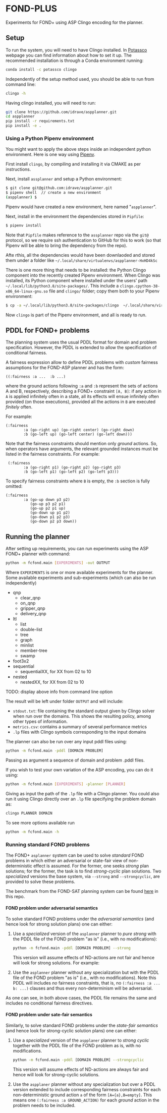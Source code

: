 # FOND-PLUS

Experiments for FOND+ using ASP Clingo encoding for the planner.

## Setup

To run the system, you will need to have Clingo installed. In [Potassco](https://potassco.org/clingo/) webpage you can find information about how to set it up. The recommended installation is through a Conda environment running:

```bash
conda install -c potassco clingo
```

Independently of the setup method used, you should be able to run from command line:
```bash
clingo -h
```

Having clingo installed, you will need to run:
```bash
git clone https://github.com/idrave/aspplanner.git
cd aspplanner
pip install -r requirements.txt
pip install -e .
```

### Using a Python Pipenv environment

You might want to apply the above steps inside an independent python environment. Here is one way using [Pipenv](https://pypi.org/project/pipenv/).

First install `clingo`, by compiling and installing it via CMAKE as per instructions.

Next, install `assplanner` and setup a Python environment:

```bash
$ git clone git@github.com:idrave/aspplanner.git
$ pipenv shell  // create a new environment
(aspplanner) $ 
```

Pipenv would have created a new environment, here named "`aspplanner`". 

Next, install in the environment the dependencies stored in `Pipfile`:

```bash
$ pipenv install
```

Note that `Pipfile` makes reference to the `assplanner` repo via the `git@` protocol, so we require ssh authentication to GitHub for this to work (so that Pipenv will be able to bring the dependency from the repo).

Afte rthis, all the dependencies would have been downlaoded and stored them under a folder like `~/.local/share/virtualenvs/aspplanner-HxHD4kSc`

There is one more thing that needs to be installed: the Python Clingo component into the recently created Pipenv environment. When Clingo was installed, its  Python component where installed under the users' path
`~/.local/lib/python3.8/site-packages/`. This include a `clingo.cpython-38-x86_64-linux-gnu.so` file and `clingo/` folder; copy them both to your Pipenv environment:

```bash
$ cp -a ~/.local/lib/python3.8/site-packages/clingo  ~/.local/share/virtualenvs/aspplanner.git-HxHD4kSc/lib/python3.8/site-packages/
```

Now `clingo` is part of the Pipenv environment, and all is ready to run.

## PDDL for FOND+ problems

The planning system uses the usual PDDL format for domain and problem specification. However, the PDDL is extended to allow the specification of  conditional fairness.

A fairness expression allow to define PDDL problems with _custom_ fairness assumptions for the FOND-ASP planner and has the form:

```pddl
((:fairness :a ...  :b ...)
```

where the ground actions following ```:a``` and ```:b``` represent the sets of actions A and B, respectively, describing a FOND+ constraint `[A, B]`: if any action in `A` is applied infinitely often in a state, all its effects will ensue infinitely often provided (on those executions), provided all the actions in `B` are executed _finitely_ often.

For example:

```pddl
(:fairness
        :a (go-right up) (go-right center) (go-right down)
        :b (go-left up) (go-left center) (go-left down)))
```

Note that the fairness constraints should mention only _ground_ actions. So, when operators have arguments, the relevant grounded instances must be listed in the fairness constraints. For example:

```pddl
 (:fairness
        :a (go-right p1) (go-right p2) (go-right p3)
        :b (go-left p1) (go-left p2) (go-left p3)))
```

To specify fairness constraints where `B` is empty, the `:b` section is fully omitted:

```pddl
(:fairness
        :a (go-up down p3 p2)
           (go-up p3 p2 p1)
           (go-up p2 p1 up)
           (go-down up p1 p2)
           (go-down p1 p2 p3)
           (go-down p2 p3 down))
```

## Running the planner

After setting up requirements, you can run experiments using the ASP FOND+ planner with command:

```bash
python -m fcfond.main [EXPERIMENTS] -out OUTPUT
```

Where `EXPERIMENTS` is one or more available experiments for the planner. Some available experiments and sub-experiments (which can also be run independently)

- qnp
  - clear_qnp
  - on_qnp
  - gripper_qnp
  - delivery_qnp
- ltl
  - list
  - double-list
  - tree
  - graph
  - minlist
  - member-tree
  - swamp
- foot3x2
- sequential
  - sequentialXX, for XX from 02 to 10
- nested
  - nestedXX, for XX from 02 to 10

TODO: display above info from command line option

The result will be left under folder `OUTPUT` and will include:

- `stdout.txt`: file containing the standard output given by Clingo solver when run over the domains. This shows the resulting policy, among other types of information.
- `metrics.csv`: contains a summary of several performance metrics
- `.lp` files with Clingo symbols corresponding to the input domains

The planner can also be run over any input pddl files using:

```bash
python -m fcfond.main -pddl [DOMAIN PROBLEM]
```

Passing as argument a sequence of domain and problem .pddl files.

If you wish to test your own variation of the ASP encoding, you can do it using:

```bash
python -m fcfond.main [EXPERIMENTS] -planner [PLANNER]
```

Giving as input the path of the `.lp` file with a Clingo planner. You could also run it using Clingo directly over an `.lp` file specifying the problem domain as:

```bash
clingo PLANNER DOMAIN
```

To see more options available run

```bash
python -m fcfond.main -h
```

### Running standard FOND problems

The FOND+ `asplanner` system can be used to solve _standard_ FOND problems in which either an adversarial or state-fair view of non-deterministic effect is assumed. For the former, one seeks _strong_ plan solutions; for the former, the task is to find _strong-cyclic_ plan solutions. Two _specialized_ versions the base system, via `--strong` and `--strongcyclic`, are provided to solve these problems.

The benchmark from the FOND-SAT planning system can be found [here](fcfond/domains/pddl/fond-sat) in this repo.

#### FOND problem under adversarial semantics

To solve standard FOND problems under the _adversarial semantics_ (and hence look for strong solution plans) one can either:

1. Use a _specialized_ version of the `asplanner` planner to _pure strong_ with the PDDL file of the FOND problem "as is" (i.e., with no modifications):

    ```bash
    python -m fcfond.main -pddl [DOMAIN PROBLEM] --strong
    ```

    This version will assume effects of ND-actions are not fair and hence will look for strong solutions. For example:

2. Use the `asplanner` planner without any specialization but
with the PDDL file of the FOND problem "as is" (i.e., with no modifications). Note this PDDL will includes _no_ fairness constraints, that is, no `(:fairness :a ... b: ...)` clauses and thus every non-determinism will be adversarial.

As one can see, in both above cases, the PDDL file remains the same and includes no conditional fairness directives.

#### FOND problem under sate-fair semantics

Similarly, to solve standard FOND problems under the _state-fair semantics_ (and hence look for strong-cyclic solution plans) one can either:

1. Use a _specialized_ version of the `aspplaner` planner to _strong cyclic_ together with  the PDDL file of the FOND problem as is, with no modifications.

    ```bash
    python -m fcfond.main -pddl [DOMAIN PROBLEM] --strongcyclic
    ```

    This version will assume effects of ND-actions are always fair and hence will look for strong-cyclic solutions.

2. Use the `aspplaner` planner without any specialization but over a PDDL version extended to include corresponding fairness constraints for each non-deterministic ground action `a` of the form `[A={a},B=empty]`. This means one `(:fairness :a GROUND_ACTION)` for each _ground_ action in the problem needs to be included.